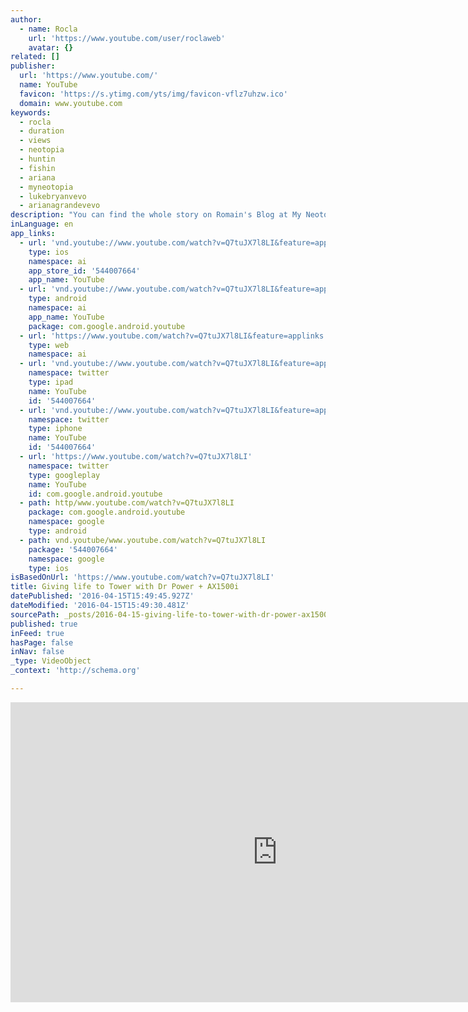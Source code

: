 ```yaml
---
author:
  - name: Rocla
    url: 'https://www.youtube.com/user/roclaweb'
    avatar: {}
related: []
publisher:
  url: 'https://www.youtube.com/'
  name: YouTube
  favicon: 'https://s.ytimg.com/yts/img/favicon-vflz7uhzw.ico'
  domain: www.youtube.com
keywords:
  - rocla
  - duration
  - views
  - neotopia
  - huntin
  - fishin
  - ariana
  - myneotopia
  - lukebryanvevo
  - arianagrandevevo
description: "You can find the whole story on Romain's Blog at My Neotopia: http://myneotopia.com/2016/01/desktop-computer-build-part-2/"
inLanguage: en
app_links:
  - url: 'vnd.youtube://www.youtube.com/watch?v=Q7tuJX7l8LI&feature=applinks'
    type: ios
    namespace: ai
    app_store_id: '544007664'
    app_name: YouTube
  - url: 'vnd.youtube://www.youtube.com/watch?v=Q7tuJX7l8LI&feature=applinks'
    type: android
    namespace: ai
    app_name: YouTube
    package: com.google.android.youtube
  - url: 'https://www.youtube.com/watch?v=Q7tuJX7l8LI&feature=applinks'
    type: web
    namespace: ai
  - url: 'vnd.youtube://www.youtube.com/watch?v=Q7tuJX7l8LI&feature=applinks'
    namespace: twitter
    type: ipad
    name: YouTube
    id: '544007664'
  - url: 'vnd.youtube://www.youtube.com/watch?v=Q7tuJX7l8LI&feature=applinks'
    namespace: twitter
    type: iphone
    name: YouTube
    id: '544007664'
  - url: 'https://www.youtube.com/watch?v=Q7tuJX7l8LI'
    namespace: twitter
    type: googleplay
    name: YouTube
    id: com.google.android.youtube
  - path: http/www.youtube.com/watch?v=Q7tuJX7l8LI
    package: com.google.android.youtube
    namespace: google
    type: android
  - path: vnd.youtube/www.youtube.com/watch?v=Q7tuJX7l8LI
    package: '544007664'
    namespace: google
    type: ios
isBasedOnUrl: 'https://www.youtube.com/watch?v=Q7tuJX7l8LI'
title: Giving life to Tower with Dr Power + AX1500i
datePublished: '2016-04-15T15:49:45.927Z'
dateModified: '2016-04-15T15:49:30.481Z'
sourcePath: _posts/2016-04-15-giving-life-to-tower-with-dr-power-ax1500i.md
published: true
inFeed: true
hasPage: false
inNav: false
_type: VideoObject
_context: 'http://schema.org'

---
```

<iframe src="https://cdn.embedly.com/widgets/media.html?src=https%3A%2F%2Fwww.youtube.com%2Fembed%2FQ7tuJX7l8LI%3Ffeature%3Doembed&amp;url=https%3A%2F%2Fwww.youtube.com%2Fwatch%3Fv%3DQ7tuJX7l8LI&amp;image=https%3A%2F%2Fi.ytimg.com%2Fvi%2FQ7tuJX7l8LI%2Fhqdefault.jpg&amp;key=b7d04c9b404c499eba89ee7072e1c4f7&amp;type=text%2Fhtml&amp;schema=youtube" width="854" height="480" scrolling="no" frameborder="0" allowfullscreen="allowfullscreen" style=""></iframe>
